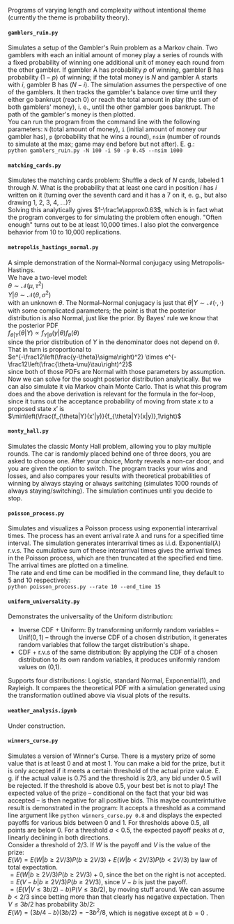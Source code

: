 Programs of varying length and complexity without intentional theme (currently the theme is probability theory).

#### `gamblers_ruin.py`  
Simulates a setup of the Gambler's Ruin problem as a Markov chain. Two gamblers with each an initial amount of money play a series of rounds with a fixed probability of winning one additional unit of money each round from the other gambler. If gambler A has probability $p$ of winning, gambler B has probability $(1-p)$ of winning; if the total money is $N$ and gambler A starts with $i$, gambler B has $(N-i)$. The simulation assumes the perspective of one of the gamblers. It then tracks the gambler's balance over time until they either go bankrupt (reach 0) or reach the total amount in play (the sum of both gamblers' money), i. e., until the other gambler goes bankrupt. The path of the gambler's money is then plotted.  
You can run the program from the command line with the following parameters: `N` (total amount of money), `i` (initial amount of money our gambler has), `p` (probability that he wins a round), `nsim` (number of rounds to simulate at the max; game may end before but not after). E. g.:  
`python gamblers_ruin.py -N 100 -i 50 -p 0.45 --nsim 1000`

#### `matching_cards.py`
Simulates the matching cards problem: Shuffle a deck of $N$ cards, labeled 1 through $N$. What is the probability that at least one card in position $i$ has $i$ written on it (turning over the seventh card and it has a 7 on it, e. g., but also drawing 1, 2, 3, 4, ...)?  
Solving this analytically gives $1-\frac1e\approx0.63$, which is in fact what the program converges to for simulating the problem often enough. "Often enough" turns out to be at least 10,000 times. I also plot the convergence behavior from 10 to 10,000 replications.  

#### `metropolis_hastings_normal.py`  
A simple demonstration of the Normal–Normal conjugacy using Metropolis-Hastings.  
We have a two-level model:  
$\theta\sim\mathcal N(\mu,\tau^2)$  
$Y|\theta\sim\mathcal N(\theta,\sigma^2)$  
with an unknown $\theta$. The Normal–Normal conjugacy is just that $\theta|Y\sim\mathcal N(\cdot,\cdot)$ with some complicated parameters; the point is that the posterior distribution is also Normal, just like the prior. By Bayes' rule we know that the posterior PDF  
$f_{\theta|Y}(\theta|Y)\propto f_{Y|\theta}(y|\theta)f_\theta(\theta)$  
since the prior distribution of $Y$ in the denominator does not depend on $\theta$. That in turn is proportional to  
$e^{-\frac12\left(\frac{y-\theta}\sigma\right)^2} \times e^{-\frac12\left(\frac{\theta-\mu}\tau\right)^2}$  
since both of those PDFs are Normal with those parameters by assumption. Now we can solve for the sought posterior distribution analytically. But we can also simulate it via Markov chain Monte Carlo. That is what this program does and the above derivation is relevant for the formula in the for–loop, since it turns out the acceptance probability of moving from state $x$ to a proposed state $x'$ is  
$\min\left(\frac{f_{\theta|Y}(x'|y)}{f_{\theta|Y}(x|y)},1\right)$  

#### `monty_hall.py`  
Simulates the classic Monty Hall problem, allowing you to play multiple rounds. The car is randomly placed behind one of three doors, you are asked to choose one. After your choice, Monty reveals a non-car door, and you are given the option to switch. The program tracks your wins and losses, and also compares your results with theoretical probabilities of winning by always staying or always switching (simulates 1000 rounds of always staying/switching). The simulation continues until you decide to stop.

#### `poisson_process.py`  
Simulates and visualizes a Poisson process using exponential interarrival times. The process has an event arrival rate $\lambda$ and runs for a specified time interval. The simulation generates interarrival times as i.i.d. $\text{Exponential}(\lambda)$ r.v.s. The cumulative sum of these interarrival times gives the arrival times in the Poisson process, which are then truncated at the specified end time. The arrival times are plotted on a timeline.  
The rate and end time can be modified in the command line, they default to 5 and 10 respectively:  
`python poisson_process.py --rate 10 --end_time 15`

#### `uniform_universality.py`  
Demonstrates the universality of the Uniform distribution:
- Inverse CDF + Uniform: By transforming uniformly random variables – $\text{Unif}(0,1)$ – through the inverse CDF of a chosen distribution, it generates random variables that follow the target distribution's shape.
- CDF + r.v.s of the same distribution: By applying the CDF of a chosen distribution to its own random variables, it produces uniformly random values on (0,1).  

Supports four distributions: Logistic, standard Normal, Exponential(1), and Rayleigh. It compares the theoretical PDF with a simulation generated using the transformation outlined above via visual plots of the results.

#### `weather_analysis.ipynb`  
Under construction.  

#### `winners_curse.py`  
Simulates a version of Winner's Curse. There is a mystery prize of some value that is at least 0 and at most 1. You can make a bid for the prize, but it is only accepted if it meets a certain threshold of the actual prize value. E. g. if the actual value is 0.75 and the threshold is 2/3, any bid  under 0.5 will be rejected. If the threshold is above 0.5, your best bet is not to play! The expected value of the prize – conditional on the fact that your bid was accepted – is then negative for all positive bids. This maybe counterintuitive result is demonstrated in the program: It accepts a threshold as a command line argument like `python winners_curse.py 0.8` and displays the expected payoffs for various bids between 0 and 1. For thresholds above 0.5, all points are below 0. For a threshold $a \lt 0.5$, the expected payoff peaks at $a$, linearly declining in both directions.  
Consider a threshold of 2/3. If $W$ is the payoff and $V$ is the value of the prize:  
$E(W) = E(W|b ≥ 2V/3)P(b ≥ 2V/3) + E(W|b < 2V/3)P(b < 2V/3)$ by law of total expectation.  
$= E(W|b ≥ 2V/3)P(b ≥ 2V/3) + 0$, since the bet on the right is not accepted.  
$= E(V −b|b≥2V/3)P(b≥2V/3)$, since $V-b$ is just the payoff.  
$= (E(V|V ≤3b/2)−b)P(V ≤3b/2)$, by moving stuff around. We can assume $b\lt 2/3$ since betting more than that clearly has negative expectation. Then $V \le 3b/2$ has probability $3b/2$:  
$E(W)=(3b/4−b)(3b/2)=−3b^2/8$, which is negative except at $b=0$ .